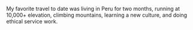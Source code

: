 My favorite travel to date was living in Peru for two months, running at 10,000+ elevation, climbing mountains, learning a new culture, and doing ethical service work. 
